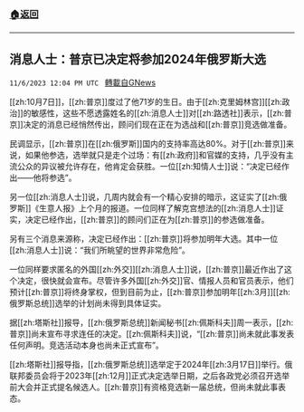 ###  [:house:返回](README.md)
---


## 消息人士：普京已决定将参加2024年俄罗斯大选
`11/6/2023 12:04 PM UTC ` [轉載自GNews](https://gnews.org/articles/1929762)

[[zh:10月7日]]，[[zh:普京]]度过了他71岁的生日。由于[[zh:克里姆林宫]][[zh:政治]]的敏感性，这些不愿透露姓名的[[zh:消息人士]]对[[zh:路透社]]表示，[[zh:普京]]决定的消息已经悄然传出，顾问们现在正在为选战和[[zh:普京]]竞选做准备。

民调显示，[[zh:普京]]在[[zh:俄罗斯]]国内的支持率高达80%。对于[[zh:普京]]来说，如果他参选，选举就只是走个过场：有[[zh:政府]]和官媒的支持，几乎没有主流公众的异议被允许存在，他肯定会获胜。一位[[zh:知情人士]]说：“决定已经作出——他将参选”。

另一位[[zh:消息人士]]说，几周内就会有一个精心安排的暗示，这证实了[[zh:俄罗斯]]《生意人报》上个月的报道。一位同样了解克宫想法的[[zh:消息人士]]证实，决定已经作出，[[zh:普京]]的顾问们正在为[[zh:普京]]的参选做准备。

另有三个消息来源称，决定已经作出：[[zh:普京]]将参加明年大选。其中一位[[zh:消息人士]]说：“我们所眺望的世界非常危险”。

一位同样要求匿名的外国[[zh:外交]][[zh:消息人士]]说，[[zh:普京]]最近作出了这个决定，很快就会宣布。尽管许多外国[[zh:外交]]官、情报人员和官员表示，他们预计[[zh:普京]]将终身掌权，但到目前为止，[[zh:普京]]参加明年[[zh:3月]][[zh:俄罗斯总统]]选举的计划尚未得到具体证实。

据[[zh:塔斯社]]报导，[[zh:俄罗斯总统]]新闻秘书[[zh:佩斯科夫]]周一表示，[[zh:普京]]尚未宣布寻求连任的决定。[[zh:佩斯科夫]]说，“[[zh:普京]]尚未就此事发表任何声明。竞选活动本身也尚未正式宣布”。

[[zh:塔斯社]]报导指，[[zh:俄罗斯总统]]选举定于2024年[[zh:3月17日]]举行。俄联邦委员会将于2023年[[zh:12月]]正式决定选举日期，之后各政党必须召开选举前大会并正式提名候选人。[[zh:普京]]有资格竞选新一届总统，但尚未就此事表态。

